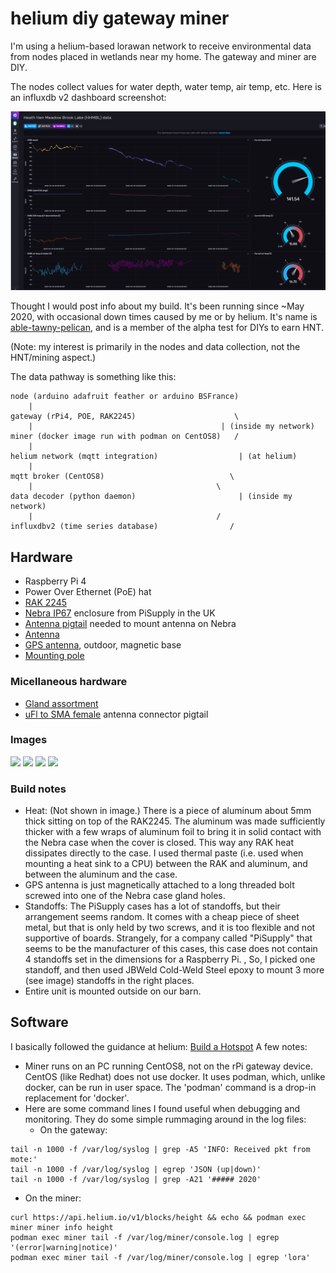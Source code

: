 # helium diy gateway miner
I'm using a helium-based lorawan network to receive environmental data from nodes placed in wetlands near my home. The gateway and miner are DIY.

The nodes collect values for water depth, water temp, air temp, etc. Here is an influxdb v2 dashboard screenshot:

![](resources/images/influx_dashboard.PNG)

Thought I would post info about my build. It's been running since ~May 2020, with occasional down times caused by me or by helium. It's name is [able-tawny-pelican](https://explorer.helium.com/hotspots/112u5KiMDTqUQUYunAQSnnNieLThe7g54e6dzWcQLLUKG9h6gLA7), and is a member of the alpha test for DIYs to earn HNT.

(Note: my interest is primarily in the nodes and data collection, not the HNT/mining aspect.)

The data pathway is something like this:
```
node (arduino adafruit feather or arduino BSFrance)
	|
gateway (rPi4, POE, RAK2245)                      \
	|                                          | (inside my network)
miner (docker image run with podman on CentOS8)   /
	|
helium network (mqtt integration)                  | (at helium)	
	|
mqtt broker (CentOS8)                            \
	|                                         \
data decoder (python daemon)                       | (inside my network)
	|                                         /
influxdbv2 (time series database)                /
```
## Hardware
 - Raspberry Pi 4
 - Power Over Ethernet (PoE) hat
 - [RAK 2245](https://store.rakwireless.com/products/rak2245-pi-hat)
 - [Nebra IP67](https://uk.pi-supply.com/products/die-cast-outdoor-weatherproof-enclosure) enclosure from PiSupply in the UK
 - [Antenna pigtail](https://uk.pi-supply.com/products/ufl-ipex-to-n-type-bulkhead) needed to mount antenna on Nebra
 - [Antenna](https://smile.amazon.com/gp/product/B07SL9KWXT)
 - [GPS antenna](https://www.digikey.com/product-detail/en/taoglas-limited/AA.162.301111/931-1238-ND/3945614), outdoor, magnetic base
 - [Mounting pole](https://smile.amazon.com/gp/product/B006J1WSGI)
### Micellaneous hardware
 - [Gland assortment](https://smile.amazon.com/gp/product/B077R1RT2T)
 - [uFl to SMA female](https://smile.amazon.com/onelinkmore-Connector-Pigtail-Bulkhead-Extension/dp/B01AJQ33Y4) antenna connector pigtail
### Images
![](resources/images/20200609_163258.jpg)
![](resources/images/20200609_163539.jpg)
![](resources/images/20200609_163555.jpg)
![](resources/images/20200609_170241.jpg)
### Build notes
 - Heat: (Not shown in image.) There is a piece of aluminum about 5mm thick sitting on top of the RAK2245. The aluminum was made sufficiently thicker with a few wraps of aluminum foil to bring it in solid contact with the Nebra case when the cover is closed. This way any RAK heat dissipates directly to the case. I used thermal paste (i.e. used when mounting a heat sink to a CPU) between the RAK and aluminum, and between the aluminum and the case.
 - GPS antenna is just magnetically attached to a long threaded bolt screwed into one of the Nebra case gland holes.
 - Standoffs: The PiSupply cases has a lot of standoffs, but their arrangement seems random. It comes with 
  a cheap piece of sheet metal, but that is only held by two screws, and it is too flexible and not supportive
  of boards. Strangely, for a company called "PiSupply" that seems to be the manufacturer of this cases, this case does not contain 
  4 standoffs set in the dimensions for a Raspberry Pi. , So, I picked one standoff, and then used JBWeld Cold-Weld Steel epoxy 
  to mount 3 more (see image) standoffs in the right places. 
- Entire unit is mounted outside on our barn.
## Software
I basically followed the guidance at helium: [Build a Hotspot](https://developer.helium.com/hotspot/developer-setup)
A few notes:
- Miner runs on an PC running CentOS8, not on the rPi gateway device. CentOS (like Redhat) does not use docker. It uses 
podman, which, unlike docker, can be run in user space. The 'podman' command is a drop-in replacement for 'docker'.
- Here are some command lines I found useful when debugging and monitoring. They do some simple rummaging around in the log files:
  - On the gateway:
```
tail -n 1000 -f /var/log/syslog | grep -A5 'INFO: Received pkt from mote:'
tail -n 1000 -f /var/log/syslog | egrep 'JSON (up|down)'
tail -n 1000 -f /var/log/syslog | grep -A21 '##### 2020'
```
   - On the miner:
```
curl https://api.helium.io/v1/blocks/height && echo && podman exec miner miner info height
podman exec miner tail -f /var/log/miner/console.log | egrep '(error|warning|notice)'
podman exec miner tail -f /var/log/miner/console.log | egrep 'lora'
```
<!--stackedit_data:
eyJoaXN0b3J5IjpbLTE3OTk5ODkzODEsLTUzOTk3MDA4NiwtNj
c5NDM5NDcsLTE3OTM2ODMwNTQsMjAxODcwOTE0MSwxOTgyNDk4
MzU3LDQ3OTIwMDE3MywxNTk2NjQxMTc4XX0=
-->
